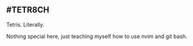 #TETR8CH
---
Tetris.
Literally.

Nothing special here, just teaching myself how to use nvim and git bash.

